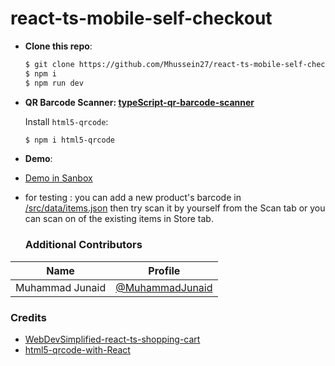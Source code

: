 
# react-ts-mobile-self-checkout


- __Clone this repo__:

  ```bash
  $ git clone https://github.com/Mhussein27/react-ts-mobile-self-checkout.git
  $ npm i
  $ npm run dev
  ```

- __QR Barcode Scanner: [typeScript-qr-barcode-scanner](https://codesandbox.io/s/react-typescript-forked-lhvt0k)__

    Install `html5-qrcode`:
    ```bash
    $ npm i html5-qrcode
    ```
- __Demo__:
- [Demo in Sanbox](https://00wzw0-5173.preview.csb.app/store)
- for testing : you can add a new product's barcode in [/src/data/items.json](https://github.com/Mhussein27/react-ts-mobile-self-checkout/blob/main/src/data/items.json) then try scan it by yourself from the Scan tab or you can scan on of the existing items in Store tab. 

    ### Additional Contributors
| Name | Profile|
| ----- | ------ |
| Muhammad Junaid | [@MuhammadJunaid](https://codesandbox.io/u/muhammad.junaid_2764) |

### Credits
 - [WebDevSimplified-react-ts-shopping-cart](https://www.youtube.com/watch?v=lATafp15HWA)
 - [html5-qrcode-with-React](https://github.com/scanapp-org/html5-qrcode-react)
